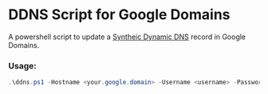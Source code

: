 # DDNS Script for Google Domains
A powershell script to update a [Syntheic Dynamic DNS](https://support.google.com/domains/answer/6147083) record in Google Domains. 

### Usage:
```powershell
.\ddns.ps1 -Hostname <your.google.domain> -Username <username> -Password (ConvertTo-SecureString <password> -AsPlainText -Force) -Verbose }
```
